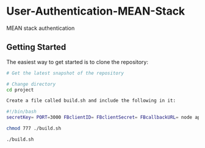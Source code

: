 # User-Authentication-MEAN-Stack
MEAN stack authentication

Getting Started
---------------

The easiest way to get started is to clone the repository:

```bash
# Get the latest snapshot of the repository

# Change directory
cd project

Create a file called build.sh and include the following in it:

#!/bin/bash
secretKey= PORT=3000 FBclientID= FBclientSecret= FBcallbackURL= node app.js`

chmod 777 ./build.sh

./build.sh
```